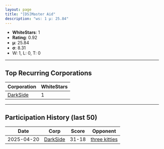 ```yaml
---
layout: page
title: "[DS]Master Aid"
description: "ws: 1 μ: 25.84"
---
```

- **WhiteStars**: 1
- **Rating**: 0.92
- **μ**: 25.84  
- **σ**: 8.31
- W: 1, L: 0, T: 0

---

## Top Recurring Corporations

| Corporation | WhiteStars |
| --- | --- |
| [DarkSide](https://ws.tsl.rocks/corp/a05d1feeae198a1f2ef98606bf83fdfa2254f2ac62f3db20cd5b09449257b8cd/) | 1 |

---

## Participation History (last 50)

| Date | Corp | Score | Opponent |
| --- | --- | --- | --- |
| 2025-04-20 | [DarkSide](https://ws.tsl.rocks/corp/a05d1feeae198a1f2ef98606bf83fdfa2254f2ac62f3db20cd5b09449257b8cd/) | 31-18 | [three kitties](https://ws.tsl.rocks/corp/04ae72b5736fbdc80a2fe9e4c2baaad3258a1e0ef0acc8122295fb64d6b3d292/) |